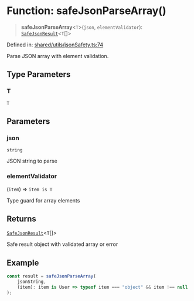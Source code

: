 # Function: safeJsonParseArray()

> **safeJsonParseArray**\<`T`\>(`json`, `elementValidator`): [`SafeJsonResult`](../interfaces/SafeJsonResult.md)\<`T`[]\>

Defined in: [shared/utils/jsonSafety.ts:74](https://github.com/Nick2bad4u/Uptime-Watcher/blob/2a45eeb1723f8f7089001af2c92aa07d82dfe7e4/shared/utils/jsonSafety.ts#L74)

Parse JSON array with element validation.

## Type Parameters

### T

`T`

## Parameters

### json

`string`

JSON string to parse

### elementValidator

(`item`) => `item is T`

Type guard for array elements

## Returns

[`SafeJsonResult`](../interfaces/SafeJsonResult.md)\<`T`[]\>

Safe result object with validated array or error

## Example

```typescript
const result = safeJsonParseArray(
    jsonString,
    (item): item is User => typeof item === "object" && item !== null
);
```

